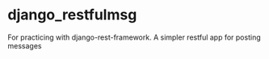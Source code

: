 # django_restfulmsg
For practicing with django-rest-framework. A simpler restful app for posting messages
